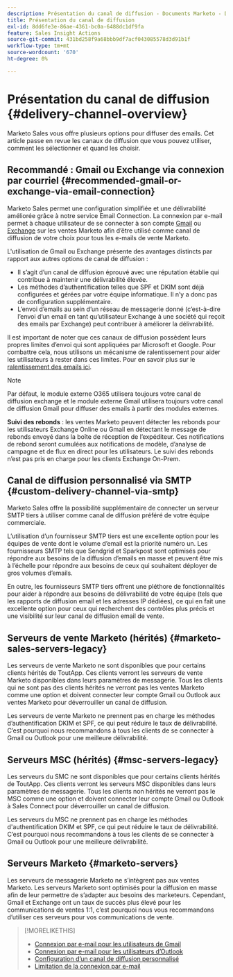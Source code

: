 ```yaml
---
description: Présentation du canal de diffusion - Documents Marketo - Documentation du produit
title: Présentation du canal de diffusion
exl-id: 8dd6fe3e-86ae-4361-bc0a-6488dc1df9fa
feature: Sales Insight Actions
source-git-commit: 431bd258f9a68bbb9df7acf043085578d3d91b1f
workflow-type: tm+mt
source-wordcount: '670'
ht-degree: 0%

---
```


# Présentation du canal de diffusion {#delivery-channel-overview}

Marketo Sales vous offre plusieurs options pour diffuser des emails. Cet article passe en revue les canaux de diffusion que vous pouvez utiliser, comment les sélectionner et quand les choisir.

## Recommandé : Gmail ou Exchange via connexion par courriel {#recommended-gmail-or-exchange-via-email-connection}

Marketo Sales permet une configuration simplifiée et une délivrabilité améliorée grâce à notre service Email Connection. La connexion par e-mail permet à chaque utilisateur de se connecter à son compte [Gmail](/help/marketo/product-docs/marketo-sales-connect/email-plugins/gmail/email-connection-for-gmail-users.md) ou [Exchange](/help/marketo/product-docs/marketo-sales-connect/email-plugins/msc-for-outlook/email-connection-for-outlook-users.md) sur les ventes Marketo afin d’être utilisé comme canal de diffusion de votre choix pour tous les e-mails de vente Marketo.

L&#39;utilisation de Gmail ou Exchange présente des avantages distincts par rapport aux autres options de canal de diffusion :

* Il s’agit d’un canal de diffusion éprouvé avec une réputation établie qui contribue à maintenir une délivrabilité élevée.
* Les méthodes d’authentification telles que SPF et DKIM sont déjà configurées et gérées par votre équipe informatique. Il n’y a donc pas de configuration supplémentaire.
* L’envoi d’emails au sein d’un réseau de messagerie donné (c’est-à-dire l’envoi d’un email en tant qu’utilisateur Exchange à une société qui reçoit des emails par Exchange) peut contribuer à améliorer la délivrabilité.

Il est important de noter que ces canaux de diffusion possèdent leurs propres limites d’envoi qui sont appliquées par Microsoft et Google. Pour combattre cela, nous utilisons un mécanisme de ralentissement pour aider les utilisateurs à rester dans ces limites. Pour en savoir plus sur le [ralentissement des emails ici](/help/marketo/product-docs/marketo-sales-connect/email/email-delivery/email-connection-throttling.md).

>[!NOTE]
>
>Par défaut, le module externe O365 utilisera toujours votre canal de diffusion exchange et le module externe Gmail utilisera toujours votre canal de diffusion Gmail pour diffuser des emails à partir des modules externes.

**Suivi des rebonds** : les ventes Marketo peuvent détecter les rebonds pour les utilisateurs Exchange Online ou Gmail en détectant le message de rebonds envoyé dans la boîte de réception de l’expéditeur. Ces notifications de rebond seront cumulées aux notifications de modèle, d’analyse de campagne et de flux en direct pour les utilisateurs. Le suivi des rebonds n’est pas pris en charge pour les clients Exchange On-Prem.

## Canal de diffusion personnalisé via SMTP {#custom-delivery-channel-via-smtp}

Marketo Sales offre la possibilité supplémentaire de connecter un serveur SMTP tiers à utiliser comme canal de diffusion préféré de votre équipe commerciale.

L’utilisation d’un fournisseur SMTP tiers est une excellente option pour les équipes de vente dont le volume d’email est la priorité numéro un. Les fournisseurs SMTP tels que Sendgrid et Sparkpost sont optimisés pour répondre aux besoins de la diffusion d’emails en masse et peuvent être mis à l’échelle pour répondre aux besoins de ceux qui souhaitent déployer de gros volumes d’emails.

En outre, les fournisseurs SMTP tiers offrent une pléthore de fonctionnalités pour aider à répondre aux besoins de délivrabilité de votre équipe (tels que les rapports de diffusion email et les adresses IP dédiées), ce qui en fait une excellente option pour ceux qui recherchent des contrôles plus précis et une visibilité sur leur canal de diffusion email de vente.

## Serveurs de vente Marketo (hérités) {#marketo-sales-servers-legacy}

Les serveurs de vente Marketo ne sont disponibles que pour certains clients hérités de ToutApp. Ces clients verront les serveurs de vente Marketo disponibles dans leurs paramètres de messagerie. Tous les clients qui ne sont pas des clients hérités ne verront pas les ventes Marketo comme une option et doivent connecter leur compte Gmail ou Outlook aux ventes Marketo pour déverrouiller un canal de diffusion.

Les serveurs de vente Marketo ne prennent pas en charge les méthodes d’authentification DKIM et SPF, ce qui peut réduire le taux de délivrabilité. C’est pourquoi nous recommandons à tous les clients de se connecter à Gmail ou Outlook pour une meilleure délivrabilité.

## Serveurs MSC (hérités) {#msc-servers-legacy}

Les serveurs du SMC ne sont disponibles que pour certains clients hérités de ToutApp. Ces clients verront les serveurs MSC disponibles dans leurs paramètres de messagerie. Tous les clients non hérités ne verront pas le MSC comme une option et doivent connecter leur compte Gmail ou Outlook à Sales Connect pour déverrouiller un canal de diffusion.

Les serveurs du MSC ne prennent pas en charge les méthodes d&#39;authentification DKIM et SPF, ce qui peut réduire le taux de délivrabilité. C’est pourquoi nous recommandons à tous les clients de se connecter à Gmail ou Outlook pour une meilleure délivrabilité.

## Serveurs Marketo {#marketo-servers}

Les serveurs de messagerie Marketo ne s’intègrent pas aux ventes Marketo. Les serveurs Marketo sont optimisés pour la diffusion en masse afin de leur permettre de s’adapter aux besoins des marketeurs. Cependant, Gmail et Exchange ont un taux de succès plus élevé pour les communications de ventes 1:1, c’est pourquoi nous vous recommandons d’utiliser ces serveurs pour vos communications de vente.

>[!MORELIKETHIS]
>
>* [Connexion par e-mail pour les utilisateurs de Gmail](/help/marketo/product-docs/marketo-sales-connect/email-plugins/gmail/email-connection-for-gmail-users.md)
>* [Connexion par e-mail pour les utilisateurs d’Outlook](/help/marketo/product-docs/marketo-sales-connect/email-plugins/msc-for-outlook/email-connection-for-outlook-users.md)
>* [Configuration d’un canal de diffusion personnalisé](/help/marketo/product-docs/marketo-sales-connect/email/email-delivery/setting-up-a-custom-delivery-channel.md)
>* [Limitation de la connexion par e-mail](/help/marketo/product-docs/marketo-sales-connect/email/email-delivery/email-connection-throttling.md)

